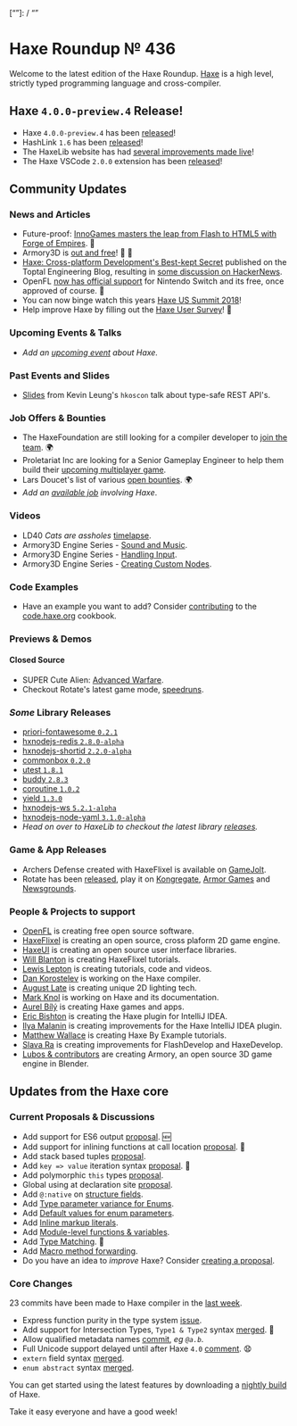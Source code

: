 [_template]: ../templates/roundup.html
[date]: / "2018-06-21 10:00:00"
[modified]: / "2018-06-21 13:57:00"
[published]: / "2018-06-21 12:00:00"
[description]: / "The latest news covering the Haxe community, featuring upcoming talks, the latest HaxeLib releases, game previews and lots more!"
[“”]: / “”

# Haxe Roundup № 436

Welcome to the latest edition of the Haxe Roundup. [Haxe](http://haxe.org/?ref=haxe.io) is a high level, strictly typed programming language and cross-compiler.

## Haxe `4.0.0-preview.4` Release!

- Haxe `4.0.0-preview.4` has been [released](https://community.haxe.org/t/haxe-4-0-0-preview-4-is-released/769)!
- HashLink `1.6` has been [released](https://twitter.com/ncannasse/status/1006663958605058048)!
- The HaxeLib website has had [several improvements made live](https://twitter.com/haxe_org/status/1006632619906355200)!
- The Haxe VSCode `2.0.0` extension has been [released](https://community.haxe.org/t/vshaxe-2-0-0-released/771)!

## Community Updates

### News and Articles

- Future-proof: [InnoGames masters the leap from Flash to HTML5 with Forge of Empires](https://press.innogames.com/future-proof-innogames-masters-the-leap-from-flash-to-html5-with-forge-of-empires). :star2:
- Armory3D is [out and free](http://forums.armory3d.org/t/armory-0-4-is-out-and-free/1109)! :star2: :tada:
- [Haxe: Cross-platform Development's Best-kept Secret](https://www.toptal.com/cross-platform/haxe-language-cross-platform) published on the Toptal Engineering Blog, resulting in [some discussion on HackerNews](https://news.ycombinator.com/item?id=17255490).
- OpenFL [now has official support](https://twitter.com/larsiusprime/status/1006942902885416960) for Nintendo Switch and its free, once approved of course. :star2:
- You can now binge watch this years [Haxe US Summit 2018](https://haxe.org/videos/conferences/haxe-summit-us-2018/)!
- Help improve Haxe by filling out the [Haxe User Survey](https://twitter.com/haxelang/status/997477949094817795)! :microscope:

### Upcoming Events & Talks

- _Add an [upcoming event](https://github.com/skial/haxe.io/labels/events) about Haxe._

### Past Events and Slides

- [Slides](https://twitter.com/kevinresol/status/1007913027386015744) from Kevin Leung's `hkoscon` talk about type-safe REST API's.

### Job Offers & Bounties

- The HaxeFoundation are still looking for a compiler developer to [join the team](https://haxe.org/blog/hf-is-recruiting/). :earth_africa:
- Proletariat Inc are looking for a Senior Gameplay Engineer to help them build their [upcoming multiplayer game](https://twitter.com/cwaneck/status/988398620230766595).
- Lars Doucet's list of various [open bounties](https://github.com/larsiusprime/larsBounties/issues). :earth_africa:
- _Add an [available job](https://github.com/skial/haxe.io/labels/jobs) involving Haxe_.

### Videos

- LD40 _Cats are assholes_ [timelapse](https://twitter.com/deepnightfr/status/1008746663022940161).
- Armory3D Engine Series - [Sound and Music](https://www.youtube.com/watch?v=zk5Ua48lTHk).
- Armory3D Engine Series - [Handling Input](https://www.youtube.com/watch?v=Dg4sDwg8XRk).
- Armory3D Engine Series - [Creating Custom Nodes](https://www.youtube.com/watch?v=UweS4La3u58).

### Code Examples

- Have an example you want to add? Consider [contributing](https://github.com/HaxeFoundation/code-cookbook#contributing-articles) to the [code.haxe.org](https://code.haxe.org/) cookbook.

### Previews & Demos

#### Closed Source

- SUPER Cute Alien: [Advanced Warfare](https://twitter.com/SUPERCuteAlien/status/1008766546007781379).
- Checkout Rotate's latest game mode, [speedruns](https://twitter.com/IAmJoshuaStone/status/1008181659076890626).

### _Some_ Library Releases

- [priori-fontawesome `0.2.1`](http://lib.haxe.org/p/priori-fontawesome)
- [hxnodejs-redis `2.8.0-alpha`](http://lib.haxe.org/p/hxnodejs-redis)
- [hxnodejs-shortid `2.2.0-alpha`](http://lib.haxe.org/p/hxnodejs-shortid)
- [commonbox `0.2.0`](http://lib.haxe.org/p/commonbox)
- [utest `1.8.1`](http://lib.haxe.org/p/utest)
- [buddy `2.8.3`](http://lib.haxe.org/p/buddy)
- [coroutine `1.0.2`](http://lib.haxe.org/p/coroutine)
- [yield `1.3.0`](http://lib.haxe.org/p/yield)
- [hxnodejs-ws `5.2.1-alpha`](http://lib.haxe.org/p/hxnodejs-ws)
- [hxnodejs-node-yaml `3.1.0-alpha`](http://lib.haxe.org/p/hxnodejs-node-yaml)
- _Head on over to HaxeLib to checkout the latest library [releases](http://lib.haxe.org/recent)._

### Game & App Releases

- Archers Defense created with HaxeFlixel is available on [GameJolt](https://twitter.com/Laguna_999/status/1007594107231973377).
- Rotate has been [released](https://twitter.com/LightWolfStudio/status/1009506086272020480), play it on [Kongregate](https://www.kongregate.com/games/JoshuaStone/rotate), [Armor Games](http://armorgames.com/rotate-game/18383) and [Newsgrounds](https://www.newgrounds.com/portal/view/712923).

### People & Projects to support

- [OpenFL](https://www.patreon.com/openfl) is creating free open source software.
- [HaxeFlixel](https://www.patreon.com/haxeflixel) is creating an open source, cross plaform 2D game engine.
- [HaxeUI](https://www.patreon.com/haxeui) is creating an open source user interface libraries.
- [Will Blanton](https://www.patreon.com/x01010111) is creating HaxeFlixel tutorials.
- [Lewis Lepton](https://www.patreon.com/lewislepton) is creating tutorials, code and videos.
- [Dan Korostelev](https://www.patreon.com/nadako) is working on the Haxe compiler.
- [August Late](http://www.patreon.com/augustlate) is creating unique 2D lighting tech.
- [Mark Knol](https://www.patreon.com/markknol) is working on Haxe and its documentation.
- [Aurel Bílý](https://www.patreon.com/Aurel300) is creating Haxe games and apps.
- [Eric Bishton](https://www.patreon.com/EricBishton) is creating the Haxe plugin for IntelliJ IDEA.
- [Ilya Malanin](https://www.patreon.com/mayakwd) is creating improvements for the Haxe IntelliJ IDEA plugin.
- [Matthew Wallace](https://www.patreon.com/haxeexamples) is creating Haxe By Example tutorials.
- [Slava Ra](https://www.patreon.com/slavara) is creating improvements for FlashDevelop and HaxeDevelop.
- [Lubos & contributors](https://www.patreon.com/armory/overview) are creating Armory, an open source 3D game engine in Blender.

## Updates from the Haxe core

### Current Proposals & Discussions

- Add support for ES6 output [proposal](https://github.com/HaxeFoundation/haxe-evolution/pull/47). :new:
- Add support for inlining functions at call location [proposal](https://github.com/HaxeFoundation/haxe-evolution/pull/45). :star2:
- Add stack based tuples [proposal](https://github.com/HaxeFoundation/haxe-evolution/pull/38).
- Add `key => value` iteration syntax [proposal](https://github.com/HaxeFoundation/haxe-evolution/pull/37). :star2:
- Add polymorphic `this` types [proposal](https://github.com/HaxeFoundation/haxe-evolution/pull/36).
- Global using at declaration site [proposal](https://github.com/HaxeFoundation/haxe-evolution/issues/35).
- Add `@:native` on [structure fields](https://github.com/HaxeFoundation/haxe-evolution/pull/32).
- Add [Type parameter variance for Enums](https://github.com/HaxeFoundation/haxe-evolution/pull/28).
- Add [Default values for enum parameters](https://github.com/HaxeFoundation/haxe-evolution/issues/27).
- Add [Inline markup literals](https://github.com/HaxeFoundation/haxe-evolution/pull/26).
- Add [Module-level functions & variables](https://github.com/HaxeFoundation/haxe-evolution/pull/24).
- Add [Type Matching](https://github.com/HaxeFoundation/haxe-evolution/pull/20). :star2:
- Add [Macro method forwarding](https://github.com/HaxeFoundation/haxe-evolution/pull/18).
- Do you have an idea to _improve_ Haxe? Consider [creating a proposal].

### Core Changes

23 commits have been made to Haxe compiler in the [last week].

- Express function purity in the type system [issue](https://github.com/HaxeFoundation/haxe/issues/7181).
- Add support for Intersection Types, `Type1 & Type2` syntax [merged](https://github.com/HaxeFoundation/haxe/pull/7127). :star2:
- Allow qualified metadata names [commit](https://github.com/HaxeFoundation/haxe/commit/f85c1e1ff5c7898a58796d8ef6cffe7267c389b6), _eg `@a.b`_.
- Full Unicode support delayed until after Haxe `4.0` [comment](https://github.com/HaxeFoundation/haxe/pull/7009#issuecomment-387571658). :anguished:
- `extern` field syntax [merged](https://github.com/HaxeFoundation/haxe/pull/6984).
- `enum abstract` syntax [merged](https://github.com/HaxeFoundation/haxe/pull/6982).

You can get started using the latest features by downloading a [nightly build] of Haxe.

Take it easy everyone and have a good week!

[nightly build]: http://build.haxe.org
[creating a proposal]: https://github.com/HaxeFoundation/haxe-evolution
[last week]: https://github.com/issues?utf8=%E2%9C%93&q=closed%3A2018-06-14..2018-06-21+org%3Ahaxefoundation+is%3Aclosed+
